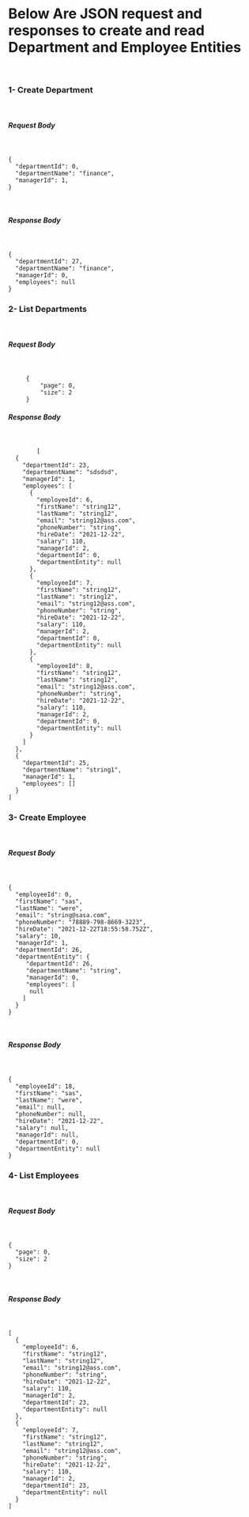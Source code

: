 <h1> Below Are JSON request and responses to create and read Department and Employee Entities</h5><br/>
<h3>1- Create Department</h3></br>
	<h5> Request Body</h5> </br>
	
	
	{
	  "departmentId": 0,
	  "departmentName": "finance",
	  "managerId": 1, 
	}
<br> 	
   <h5> Response Body</h5> </br>
   
    {
	  "departmentId": 27,
	  "departmentName": "finance",
	  "managerId": 0,
	  "employees": null
	}
   
<h3>2- List Departments</h3></br>

   <h5> Request Body</h5> </br>
   
	  	 {
		 	 "page": 0,
		 	 "size": 2
	 	 }
   
   
   <h5> Response Body</h5> </br>
   
	   		[
	  {
	    "departmentId": 23,
	    "departmentName": "sdsdsd",
	    "managerId": 1,
	    "employees": [
	      {
	        "employeeId": 6,
	        "firstName": "string12",
	        "lastName": "string12",
	        "email": "string12@ass.com",
	        "phoneNumber": "string",
	        "hireDate": "2021-12-22",
	        "salary": 110,
	        "managerId": 2,
	        "departmentId": 0,
	        "departmentEntity": null
	      },
	      {
	        "employeeId": 7,
	        "firstName": "string12",
	        "lastName": "string12",
	        "email": "string12@ass.com",
	        "phoneNumber": "string",
	        "hireDate": "2021-12-22",
	        "salary": 110,
	        "managerId": 2,
	        "departmentId": 0,
	        "departmentEntity": null
	      },
	      {
	        "employeeId": 8,
	        "firstName": "string12",
	        "lastName": "string12",
	        "email": "string12@ass.com",
	        "phoneNumber": "string",
	        "hireDate": "2021-12-22",
	        "salary": 110,
	        "managerId": 2,
	        "departmentId": 0,
	        "departmentEntity": null
	      }
	    ]
	  },
	  {
	    "departmentId": 25,
	    "departmentName": "string1",
	    "managerId": 1,
	    "employees": []
	  }
	]
   
   
<h3>3- Create Employee</h3></br> 
	<h5> Request Body</h5> </br>

 
	{
	  "employeeId": 0,
	  "firstName": "sas",
	  "lastName": "were",
	  "email": "string@sasa.com",
	  "phoneNumber": "78889-798-8669-3223",
	  "hireDate": "2021-12-22T18:55:58.752Z",
	  "salary": 10,
	  "managerId": 1,
	  "departmentId": 26,
	  "departmentEntity": {
	     "departmentId": 26,
	     "departmentName": "string",
	     "managerId": 0,
	     "employees": [
	      null
	    ]
	  }
	}


</br>
<h5>Response Body </h5></br>


	{
	  "employeeId": 18,
	  "firstName": "sas",
	  "lastName": "were",
	  "email": null,
	  "phoneNumber": null,
	  "hireDate": "2021-12-22",
	  "salary": null,
	  "managerId": null,
	  "departmentId": 0,
	  "departmentEntity": null
	}


<h3>4- List Employees</h3></br>
<h5>Request Body </h5></br>

 

	{
	  "page": 0,
	  "size": 2
	}



</br>

<h5>Response Body </h5></br>


	[
	  {
	    "employeeId": 6,
	    "firstName": "string12",
	    "lastName": "string12",
	    "email": "string12@ass.com",
	    "phoneNumber": "string",
	    "hireDate": "2021-12-22",
	    "salary": 110,
	    "managerId": 2,
	    "departmentId": 23,
	    "departmentEntity": null
	  },
	  {
	    "employeeId": 7,
	    "firstName": "string12",
	    "lastName": "string12",
	    "email": "string12@ass.com",
	    "phoneNumber": "string",
	    "hireDate": "2021-12-22",
	    "salary": 110,
	    "managerId": 2,
	    "departmentId": 23,
	    "departmentEntity": null
	  }
	]
